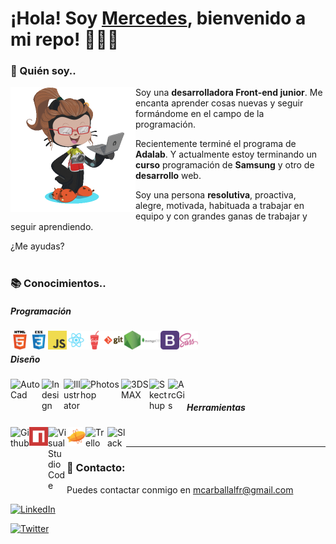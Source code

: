 # ¡Hola! Soy [Mercedes][website], bienvenido a mi repo! 👋🙋‍♀️


### 🔭 Quién soy..
[<img align="left" src="https://github.com/mercarf/mercarf/blob/master/images/mercarf-octocat.gif" width="200px">][website]

Soy una **desarrolladora Front-end junior**. Me encanta aprender cosas nuevas y seguir formándome en el campo de la programación.

Recientemente terminé el programa de **Adalab**.
Y actualmente estoy terminando un **curso** programación de **Samsung** y otro de **desarrollo** web.

Soy una persona **resolutiva**, proactiva, alegre, motivada, habituada a trabajar en equipo y con grandes ganas de trabajar y seguir aprendiendo.

¿Me ayudas?
<br>
<br>

### 📚 Conocimientos..

##### Programación 

<img align="left" alt="HTML5" width="30px" src="https://raw.githubusercontent.com/github/explore/80688e429a7d4ef2fca1e82350fe8e3517d3494d/topics/html/html.png" />

<img align="left" alt="CSS3" width="30px" src="https://raw.githubusercontent.com/github/explore/80688e429a7d4ef2fca1e82350fe8e3517d3494d/topics/css/css.png" />

<img align="left" alt="JavaScript" width="30px" src="https://raw.githubusercontent.com/github/explore/80688e429a7d4ef2fca1e82350fe8e3517d3494d/topics/javascript/javascript.png" />

<img align="left" alt="React" width="30px" src="https://raw.githubusercontent.com/github/explore/80688e429a7d4ef2fca1e82350fe8e3517d3494d/topics/react/react.png" />

<img align="left" alt="Gulp" width="30px" src="https://raw.githubusercontent.com/github/explore/80688e429a7d4ef2fca1e82350fe8e3517d3494d/topics/gulp/gulp.png" />

<img align="left" alt="Git" width="30px" src="https://raw.githubusercontent.com/github/explore/80688e429a7d4ef2fca1e82350fe8e3517d3494d/topics/git/git.png" />

<img align="left" alt="Node.js" width="30px" src="https://raw.githubusercontent.com/github/explore/80688e429a7d4ef2fca1e82350fe8e3517d3494d/topics/nodejs/nodejs.png" />

<img align="left" alt="MongoDB" width="30px" src="https://raw.githubusercontent.com/github/explore/80688e429a7d4ef2fca1e82350fe8e3517d3494d/topics/mongodb/mongodb.png" />

<img align="left" alt="Bootstrap" width="30px" src="https://raw.githubusercontent.com/github/explore/80688e429a7d4ef2fca1e82350fe8e3517d3494d/topics/bootstrap/bootstrap.png" />

<img align="left" alt="Sass" width="30px" src="https://raw.githubusercontent.com/github/explore/80688e429a7d4ef2fca1e82350fe8e3517d3494d/topics/sass/sass.png" /><br>



##### Diseño

<img align="left" alt="AutoCad" width="50px" src="https://1000marcas.net/wp-content/uploads/2020/01/AutoCAD-Logo.png" />

<img align="left" alt="Indesign" width="35px" src="https://thinkvox.com.mx/wp-content/uploads/2020/08/Logo-adobe-indesign.png" />

<img align="left" alt="Illustrator" width="27px" src="https://cdn.worldvectorlogo.com/logos/adobe-illustrator-cc-2019.svg" />

<img align="left" alt="Photoshop" width="65px" src="https://www.solvetic.com/uploads/monthly_04_2016/tutorials-9832-0-29308300-1461599966.png" />
 
<img align="left" alt="3DS MAX" width="45px" src="http://1000marcas.net/wp-content/uploads/2021/02/3ds-Max-Logo-2013.png" />

<img align="left" alt="Skecthup" width="30px" src="https://upload.wikimedia.org/wikipedia/commons/9/9c/SketchUp-Logo.png" />

<img align="left" alt="ArcGis" width="30px" src="https://upload.wikimedia.org/wikipedia/commons/thumb/d/df/ArcGIS_logo.png/245px-ArcGIS_logo.png" /><br>


##### Herramientas

<img align="left" alt="Github" width="30px" src="https://image.flaticon.com/icons/png/512/25/25231.png" />

<img align="left" alt="Npm" width="30px" src="https://raw.githubusercontent.com/github/explore/80688e429a7d4ef2fca1e82350fe8e3517d3494d/topics/npm/npm.png" />

<img align="left" alt="Visual Studio Code" width="30px" src="https://upload.wikimedia.org/wikipedia/commons/thumb/9/9a/Visual_Studio_Code_1.35_icon.svg/1024px-Visual_Studio_Code_1.35_icon.svg.png" />

<img align="left" alt="Zeplin" width="30px" src="https://raw.githubusercontent.com/github/explore/80688e429a7d4ef2fca1e82350fe8e3517d3494d/topics/zeplin/zeplin.png" />

<img align="left" alt="Trello" width="35px" src="https://img.icons8.com/color/452/trello.png" />

<img align="left" alt="Slack" width="30px" src="https://img.icons8.com/color/452/slack-new.png" /><br>


---

### 📧 Contacto:

Puedes contactar conmigo en mcarballalfr@gmail.com

<a href="https://www.linkedin.com/in/mercedescarballal/" target="_blank"><img alt="LinkedIn" src="https://img.shields.io/badge/Linkedin-blue?logo=linkedin&logoColor=white"></a>

<a href="https://twitter.com/mercarfr" target="_blank"><img alt="Twitter" src="https://img.shields.io/badge/Twitter-blue?logo=twitter&logoColor=white"></a>





<!--
**mercarf/mercarf** is a ✨ _special_ ✨ repository because its `README.md` (this file) appears on your GitHub profile.

Here are some ideas to get you started:

- 🔭 I’m currently working on ...
- 🌱 I’m currently learning ...
- 👯 I’m looking to collaborate on ...
- 🤔 I’m looking for help with ...
- 💬 Ask me about ...
- 📫 How to reach me: ...
- 😄 Pronouns: ...
- ⚡ Fun fact: ...
-->

[website]: https://mercarf.github.io/Portfolio/#/
